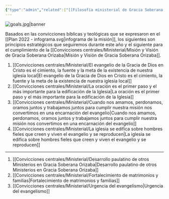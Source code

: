 ```yaml
---
{"type":"admin","related":["[[Filosofía ministerial de Gracia Soberana Orizaba]]","[[Gracia Soberana Orizaba]]"],"tags":["convicciones"],"area":"[[Ministerial]]","dg-publish":true,"permalink":"/convicciones-centrales/ministerial/07-convicciones-para-la-direccion-de-la-iglesia/","dgPassFrontmatter":true}
---
```



![goals.jpg|banner](/img/user/Archivos/banners/goals.jpg)


Basados en las convicciones bíblicas y teológicas que se expresaron en el  [[Plan 2022 - infograma.svg|infograma de la misión]], los siguientes son principios estratégicos que seguiremos durante este año y el siguiente para el cumplimiento de la [[Convicciones centrales/Ministerial/Misión y Visión de Gracia Soberana Orizaba\|Misión y Visión de Gracia Soberana Orizaba]].

1. [[Convicciones centrales/Ministerial/El evangelio de la Gracia de Dios en Cristo es el cimiento, la fuente y la meta de la existencia de nuestra iglesia local\|El evangelio de la Gracia de Dios en Cristo es el cimiento, la fuente y la meta de la existencia de nuestra iglesia local]]
2. [[Convicciones centrales/Ministerial/La oración es el primer paso y el más importante para la edificación de la Iglesia\|La oración es el primer paso y el más importante para la edificación de la Iglesia]]
3. [[Convicciones centrales/Ministerial/Cuando nos amamos, perdonamos, oramos juntos y trabajamos juntos para cumplir nuestra misión nos convertimos en una encarnación del evangelio\|Cuando nos amamos, perdonamos, oramos juntos y trabajamos juntos para cumplir nuestra misión nos convertimos en una encarnación del evangelio]]
4. [[Convicciones centrales/Ministerial/La iglesia se edifica sobre hombres fieles que creen y viven el evangelio y se reproducen\|La iglesia se edifica sobre hombres fieles que creen y viven el evangelio y se reproducen]]

---
1. [[Convicciones centrales/Ministerial/Desarrollo paulatino de otros Ministerios en Gracia Soberana Orizaba\|Desarrollo paulatino de otros Ministerios en Gracia Soberana Orizaba]]
2. [[Convicciones centrales/Ministerial/Fortalecimiento de matrimonios y familias\|Fortalecimiento de matrimonios y familias]]
3. [[Convicciones centrales/Ministerial/Urgencia del evangelismo\|Urgencia del evangelismo]]